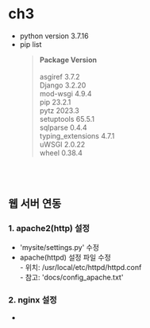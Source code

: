# ch3
- python version 3.7.16<br/>
- pip list<br/>
  ><b>Package           Version</b><br/><br/>
      asgiref           3.7.2<br/>
      Django            3.2.20<br/>
      mod-wsgi          4.9.4<br/>
      pip               23.2.1<br/>
      pytz              2023.3<br/>
      setuptools        65.5.1<br/>
      sqlparse          0.4.4<br/>
      typing_extensions 4.7.1<br/>
      uWSGI             2.0.22<br/>
      wheel             0.38.4

<br/><br/>

## 웹 서버 연동
### 1. apache2(http) 설정
* 'mysite/settings.py' 수정
* apache(httpd) 설정 파일 수정<br/>
  \- 위치: /usr/local/etc/httpd/httpd.conf<br/>
  \- 참고: 'docs/config_apache.txt'

### 2. nginx 설정
* 